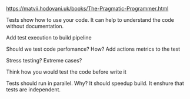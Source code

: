 https://matvii.hodovani.uk/books/The-Pragmatic-Programmer.html

Tests show how to use your code. It can help to understand the code without documentation.

Add test execution to build pipeline

Should we test code perfomance? How? Add actions metrics to the test

Stress testing? Extreme cases?

Think how you would test the code before write it

Tests should run in parallel. Why? It should speedup build. It enshure that tests are independent.
